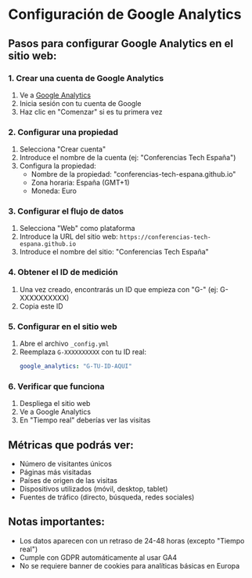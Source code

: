 # Configuración de Google Analytics

## Pasos para configurar Google Analytics en el sitio web:

### 1. Crear una cuenta de Google Analytics
1. Ve a [Google Analytics](https://analytics.google.com/)
2. Inicia sesión con tu cuenta de Google
3. Haz clic en "Comenzar" si es tu primera vez

### 2. Configurar una propiedad
1. Selecciona "Crear cuenta"
2. Introduce el nombre de la cuenta (ej: "Conferencias Tech España")
3. Configura la propiedad:
   - Nombre de la propiedad: "conferencias-tech-espana.github.io"
   - Zona horaria: España (GMT+1)
   - Moneda: Euro

### 3. Configurar el flujo de datos
1. Selecciona "Web" como plataforma
2. Introduce la URL del sitio web: `https://conferencias-tech-espana.github.io`
3. Introduce el nombre del sitio: "Conferencias Tech España"

### 4. Obtener el ID de medición
1. Una vez creado, encontrarás un ID que empieza con "G-" (ej: G-XXXXXXXXXX)
2. Copia este ID

### 5. Configurar en el sitio web
1. Abre el archivo `_config.yml`
2. Reemplaza `G-XXXXXXXXXX` con tu ID real:
   ```yaml
   google_analytics: "G-TU-ID-AQUI"
   ```

### 6. Verificar que funciona
1. Despliega el sitio web
2. Ve a Google Analytics
3. En "Tiempo real" deberías ver las visitas

## Métricas que podrás ver:
- Número de visitantes únicos
- Páginas más visitadas
- Países de origen de las visitas
- Dispositivos utilizados (móvil, desktop, tablet)
- Fuentes de tráfico (directo, búsqueda, redes sociales)

## Notas importantes:
- Los datos aparecen con un retraso de 24-48 horas (excepto "Tiempo real")
- Cumple con GDPR automáticamente al usar GA4
- No se requiere banner de cookies para analíticas básicas en Europa